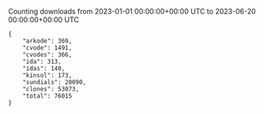 
Counting downloads from 2023-01-01 00:00:00+00:00 UTC to 2023-06-20 00:00:00+00:00 UTC

```
{
    "arkode": 369,
    "cvode": 1491,
    "cvodes": 366,
    "ida": 313,
    "idas": 140,
    "kinsol": 173,
    "sundials": 20090,
    "clones": 53073,
    "total": 76015
}
```
